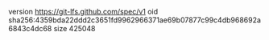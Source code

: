 version https://git-lfs.github.com/spec/v1
oid sha256:4359bda22ddd2c3651fd9962966371ae69b07877c99c4db968692a6843c4dc68
size 425048
